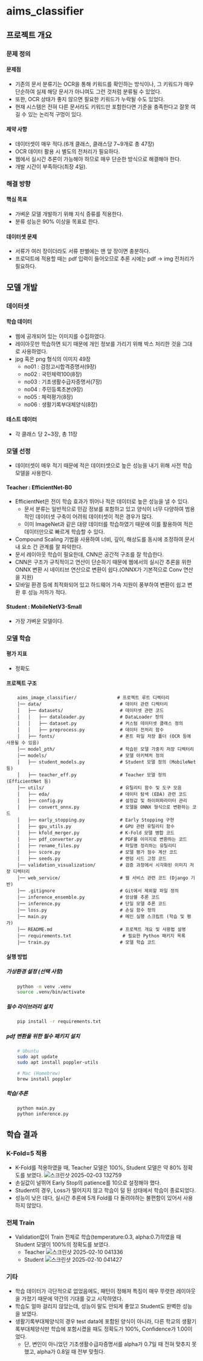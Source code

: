 # aims_classifier
## 프로젝트 개요

### 문제 정의

#### 문제점
- 기존의 문서 분류기는 OCR을 통해 키워드를 확인하는 방식이나, 그 키워드가 매우 단순하여 실제 해당 문서가 아니여도 그런 것처럼 분류될 수 있었다.
- 또한, OCR 상태가 좋지 않으면 필요한 키워드가 누락될 수도 있었다.
- 현재 시스템은 전혀 다른 문서라도 키워드만 포함한다면 기준을 충족한다고 잘못 여길 수 있는 논리적 구멍이 있다.

#### 제약 사항
- 데이터셋이 매우 적다.(6개 클래스, 클래스당 7~9개로 총 47장)
- OCR 데이터 활용 시 별도의 전처리가 필요하다.
- 웹에서 실시간 추론이 가능해야 하므로 매우 단순한 방식으로 해결해야 한다.
- 개발 시간이 부족하다(최장 4일).

### 해결 방향

#### 핵심 목표
- 가벼운 모델 개발하기 위해 지식 증류를 적용한다.
- 분류 성능은 90% 이상을 목표로 한다.

#### 데이터셋 문제
- 서류가 여러 장이더라도 서류 판별에는 맨 앞 장이면 충분하다.
- 프로덕트에 적용할 때는 pdf 입력이 들어오므로  추론 시에는 pdf -> img 전처리가 필요하다.


## 모델 개발

### 데이터셋
#### 학습 데이터
- 웹에 공개되어 있는 이미지를 수집하였다.
- 레이아웃만 학습하면 되기 때문에 개인 정보를 가리기 위해 박스 처리한 것을 그대로 사용하였다.
- jpg 혹은 png 형식의 이미지 49장
    - no01 : 검정고시합격증명서(9장)
    - no02 : 국민체력100(8장)
    - no03 : 기초생활수급자증명서(7장)
    - no04 : 주민등록초본(9장)
    - no05 : 체력평가(8장)
    - no06 : 생활기록부대체양식(8장)
#### 테스트 데이터
- 각 클래스 당 2~3장, 총 11장

### 모델 선정
- 데이터셋이 매우 적기 때문에 적은 데이터셋으로 높은 성능을 내기 위해 사전 학습 모델을 사용한다.

#### Teacher : EfficientNet-B0
- EfficientNet은 전이 학습 효과가 뛰어나 적은 데이터로 높은 성능을 낼 수 있다.
    - 문서 분류는 일반적으로 민감 정보를 포함하고 있고 양식이 너무 다양하여 범용적인 데이터셋 구축이 어려워 데이터셋이 적은 경우가 많다.
    - 이미 ImageNet과 같은 대량 데이터를 학습하였기 때문에 이를 활용하여 적은 데이터만으로 빠르게 학습할 수 있다.
- Compound Scaling 기법을 사용하여 너비, 깊이, 해상도를 동시에 조정하여 문서 내 요소 간 관계를 잘 파악한다.
- 문서 레이아웃 학습이 필요한데, CNN은 공간적 구조를 잘 학습한다.
- CNN은 구조가 규칙적이고 연산이 단순하기 때문에 웹에서의 실시간 추론을 위한 ONNX 변환 시 네이티브 연산으로 변환이 쉽다.(ONNX가 기본적으로 Conv 연산을 지원)
- 모바일 환경 등에 최적화되어 있고 하드웨어 가속 지원이 풍부하여 변환이 쉽고 변환 후 성능 저하가 적다.

#### Student : MobileNetV3-Small
- 가장 가벼운 모델이다.

### 모델 학습

#### 평가 지표
- 정확도

#### 프로젝트 구조
```
    aims_image_classifier/               # 프로젝트 루트 디렉터리
    │── data/                             # 데이터 관련 디렉터리
    │   ├── datasets/                     # 데이터셋 관련 코드
    │   │   ├── dataloader.py             # DataLoader 정의
    │   │   ├── dataset.py                # 커스텀 데이터셋 클래스 정의
    │   │   ├── preprocess.py             # 데이터 전처리 함수
    │   ├── fonts/                        # 폰트 파일 저장 폴더 (OCR 등에 사용될 수 있음)
    │── model_pth/                        # 학습된 모델 가중치 저장 디렉터리
    │── models/                           # 모델 아키텍처 정의
    │   ├── student_models.py             # Student 모델 정의 (MobileNet 등)
    │   ├── teacher_eff.py                # Teacher 모델 정의 (EfficientNet 등)
    │── utils/                            # 유틸리티 함수 및 도구 모음
    │   ├── eda/                          # 데이터 탐색 (EDA) 관련 코드
    │   ├── config.py                     # 설정값 및 하이퍼파라미터 관리
    │   ├── convert_onnx.py               # 모델을 ONNX 형식으로 변환하는 코드
    │   ├── early_stopping.py             # Early Stopping 구현
    │   ├── gpu_utils.py                  # GPU 관련 유틸리티 함수
    │   ├── kfold_merger.py               # K-Fold 모델 병합 코드
    │   ├── pdf_converter.py              # PDF를 이미지로 변환하는 코드
    │   ├── rename_files.py               # 파일명 정리하는 유틸리티
    │   ├── score.py                      # 모델 평가 점수 계산 코드
    │   ├── seeds.py                      # 랜덤 시드 고정 코드
    │── validation_visualization/         # 검증 과정에서 시각화된 이미지 저장 디렉터리
    │── web_service/                      # 웹 서비스 관련 코드 (Django 기반)
    │── .gitignore                        # Git에서 제외할 파일 정의
    │── inference_ensemble.py             # 앙상블 추론 코드
    │── inference.py                      # 단일 모델 추론 코드
    │── loss.py                           # 손실 함수 정의
    │── main.py                           # 메인 실행 스크립트 (학습 및 평가)
    │── README.md                         # 프로젝트 개요 및 사용법 설명
    │── requirements.txt                   # 필요한 Python 패키지 목록
    │── train.py                          # 모델 학습 코드
```

#### 실행 방법
##### 가상환경 설정 (선택 사항)
```bash 
    python -m venv .venv
    source .venv/bin/activate
```

##### 필수 라이브러리 설치
```bash
    pip install -r requirements.txt
```

##### pdf 변환을 위한 필수 패키지 설치
```bash
    # Ubuntu
    sudo apt update
    sudo apt install poppler-utils

    # Mac (Homebrew)
    brew install poppler
```
##### 학습/추론
```bash
    python main.py
    python inference.py
```

## 학습 결과
### K-Fold=5 적용
- K-Fold를 적용하였을 때, Teacher 모델은 100%, Student 모델은 약 80% 정확도를 보였다.
![스크린샷 2025-02-03 132759](https://github.com/user-attachments/assets/7c69acac-8ba2-41ca-bb73-351600be5035)
- 손실값이 널뛰어 Early Stop의 patience를 10으로 설정해야 했다.
- Student의 경우, Loss가 떨어지지 않고 학습이 덜 된 상태에서 학습이 종료되었다.
- 성능이 낮은 데다, 실시간 추론에 5개 Fold를 다 돌려야하는 불편함이 있어서 사용하지 않았다.

### 전체 Train
- Validation없이 Train 전체로 학습(temperature:0.3, alpha:0.7)하였을 때 Student 모델이 100%의 정확도를 보였다.
    - Teacher
      ![스크린샷 2025-02-10 041336](https://github.com/user-attachments/assets/56bcbb4d-9d3d-4615-92d7-a903530bf5f6)
    - Student
      ![스크린샷 2025-02-10 041427](https://github.com/user-attachments/assets/caace1c9-5403-409a-908d-dcd1a4f2b928)

### 기타
- 학습 데이터가 극단적으로 없었음에도, 패턴이 정해져 특징이 매우 뚜렷한 레이아웃을 가졌기 때문에 약간의 기대를 갖고 시작하였다.
- 학습도 얼마 걸리지 않았는데, 성능이 말도 안되게 좋았고 Student도 완벽한 성능을 보였다.
- 생활기록부대체양식의 경우 test data에 포함된 양식이 아니라, 다른 학교의 생활기록부대체양식만 학습에 포함시켰을 때도 정확도가 100%, Confidence가 1.00이었다.
  - 단, 변인이 아니었던 기초생활수급자증명서를 alpha가 0.7일 때 전혀 맞추지 못했고, alpha가 0.8일 때 전부 맞췄다.

